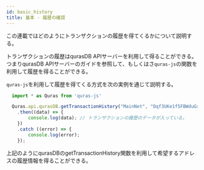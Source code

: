 ```yaml
---
id: basic_history
title: 基本 - 履歴の確認
---
```


この連載ではどのようにトランザクションの履歴を得てくるかについて説明する。

トランザクションの履歴はqurasDB APIサーバーを利用して得ることができる。
つまりqurasDB APIサーバーのガイドを参照して、もしくはさ`quras-js`の関数を利用して履歴を得ることができる。

`quras-js`を利用して履歴を得てくる方式を次の実例を通じて説明する。

```js
  import * as Quras from 'quras-js'

  Quras.api.qurasDB.getTransactionHistory("MainNet", "Dqf3UKe1f5FBWduGxHp8RMqP29dL6DgGS1")
    .then((data) => {
        console.log(data); // トランザクションの履歴のデータが入っている。
    })
    .catch ((error) => {
        console.log(error);
    });
```

上記のようにqurasDBのgetTransactionHistory関数を利用して希望するアドレスの履歴情報を得ることができる。